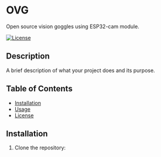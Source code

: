 # OVG
Open source vision goggles using ESP32-cam module.

[![License](https://img.shields.io/badge/License-MIT-blue.svg)](https://opensource.org/licenses/MIT)

## Description

A brief description of what your project does and its purpose.

## Table of Contents

- [Installation](#installation)
- [Usage](#usage)
- [License](#license)

## Installation

1. Clone the repository:
